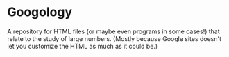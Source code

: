# Googology
A repository for HTML files (or maybe even programs in some cases!) that relate to the study of large numbers. (Mostly because Google sites doesn't let you customize the HTML as much as it could be.)
